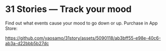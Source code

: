 # 31 Stories — Track your mood
Find out what events cause your mood to go down or up.
Purchase in App Store:  


https://github.com/yaosamo/31story/assets/5090118/ab3bff55-e98e-40c6-ab3a-d22bbb5b27dc
